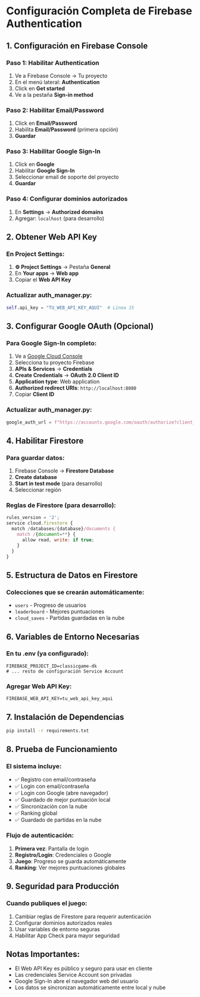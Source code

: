 # Configuración Completa de Firebase Authentication

## 1. Configuración en Firebase Console

### Paso 1: Habilitar Authentication
1. Ve a Firebase Console → Tu proyecto
2. En el menú lateral: **Authentication**
3. Click en **Get started**
4. Ve a la pestaña **Sign-in method**

### Paso 2: Habilitar Email/Password
1. Click en **Email/Password**
2. Habilita **Email/Password** (primera opción)
3. **Guardar**

### Paso 3: Habilitar Google Sign-In
1. Click en **Google**
2. Habilitar **Google Sign-In**
3. Seleccionar email de soporte del proyecto
4. **Guardar**

### Paso 4: Configurar dominios autorizados
1. En **Settings** → **Authorized domains**
2. Agregar: `localhost` (para desarrollo)

## 2. Obtener Web API Key

### En Project Settings:
1. **⚙️ Project Settings** → Pestaña **General**
2. En **Your apps** → **Web app**
3. Copiar el **Web API Key**

### Actualizar auth_manager.py:
```python
self.api_key = "TU_WEB_API_KEY_AQUI"  # Línea 15
```

## 3. Configurar Google OAuth (Opcional)

### Para Google Sign-In completo:
1. Ve a [Google Cloud Console](https://console.cloud.google.com/)
2. Selecciona tu proyecto Firebase
3. **APIs & Services** → **Credentials**
4. **Create Credentials** → **OAuth 2.0 Client ID**
5. **Application type**: Web application
6. **Authorized redirect URIs**: `http://localhost:8080`
7. Copiar **Client ID**

### Actualizar auth_manager.py:
```python
google_auth_url = f"https://accounts.google.com/oauth/authorize?client_id=TU_GOOGLE_CLIENT_ID&..."
```

## 4. Habilitar Firestore

### Para guardar datos:
1. Firebase Console → **Firestore Database**
2. **Create database**
3. **Start in test mode** (para desarrollo)
4. Seleccionar región

### Reglas de Firestore (para desarrollo):
```javascript
rules_version = '2';
service cloud.firestore {
  match /databases/{database}/documents {
    match /{document=**} {
      allow read, write: if true;
    }
  }
}
```

## 5. Estructura de Datos en Firestore

### Colecciones que se crearán automáticamente:
- `users` - Progreso de usuarios
- `leaderboard` - Mejores puntuaciones
- `cloud_saves` - Partidas guardadas en la nube

## 6. Variables de Entorno Necesarias

### En tu .env (ya configurado):
```
FIREBASE_PROJECT_ID=classicgame-dk
# ... resto de configuración Service Account
```

### Agregar Web API Key:
```
FIREBASE_WEB_API_KEY=tu_web_api_key_aqui
```

## 7. Instalación de Dependencias

```bash
pip install -r requirements.txt
```

## 8. Prueba de Funcionamiento

### El sistema incluye:
- ✅ Registro con email/contraseña
- ✅ Login con email/contraseña  
- ✅ Login con Google (abre navegador)
- ✅ Guardado de mejor puntuación local
- ✅ Sincronización con la nube
- ✅ Ranking global
- ✅ Guardado de partidas en la nube

### Flujo de autenticación:
1. **Primera vez**: Pantalla de login
2. **Registro/Login**: Credenciales o Google
3. **Juego**: Progreso se guarda automáticamente
4. **Ranking**: Ver mejores puntuaciones globales

## 9. Seguridad para Producción

### Cuando publiques el juego:
1. Cambiar reglas de Firestore para requerir autenticación
2. Configurar dominios autorizados reales
3. Usar variables de entorno seguras
4. Habilitar App Check para mayor seguridad

## Notas Importantes:
- El Web API Key es público y seguro para usar en cliente
- Las credenciales Service Account son privadas
- Google Sign-In abre el navegador web del usuario
- Los datos se sincronizan automáticamente entre local y nube
